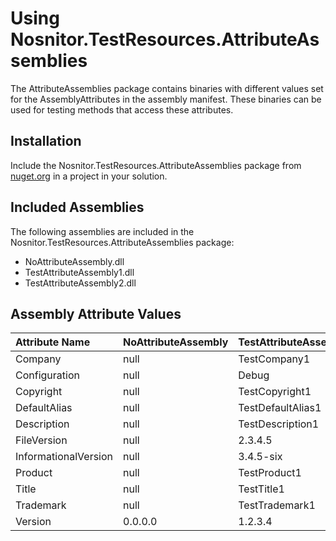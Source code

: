 # Using Nosnitor.TestResources.AttributeAssemblies #

The AttributeAssemblies package contains binaries with different values set for the AssemblyAttributes in the assembly manifest. These binaries can be used for testing methods that access these attributes.

## Installation ##

Include the Nosnitor.TestResources.AttributeAssemblies package from [nuget.org](https://www.nuget.org/packages/Nosnitor.TestResources.AttributeAssemblies) in a project in your solution.

## Included Assemblies ##

The following assemblies are included in the Nosnitor.TestResources.AttributeAssemblies package:

* NoAttributeAssembly.dll
* TestAttributeAssembly1.dll
* TestAttributeAssembly2.dll

## Assembly Attribute Values ##

| Attribute Name       | NoAttributeAssembly | TestAttributeAssembly1 | TestAttributeAssembly2 |
|:---------------------|---------------------|------------------------|------------------------|
| Company              | null                | TestCompany1           | TestCompany2           |
| Configuration        | null                | Debug                  | Release                |
| Copyright            | null                | TestCopyright1         | TestCopyright2         |
| DefaultAlias         | null                | TestDefaultAlias1      | TestDefaultAlias2      |
| Description          | null                | TestDescription1       | TestDescription2       |
| FileVersion          | null                | 2.3.4.5                | 5.4.3.2                |
| InformationalVersion | null                | 3.4.5-six              | 6.5.4-three            |
| Product              | null                | TestProduct1           | TestProduct2           |
| Title                | null                | TestTitle1             | TestTitle2             |
| Trademark            | null                | TestTrademark1         | TestTrademark2         |
| Version              | 0.0.0.0             | 1.2.3.4                | 4.3.2.1                |